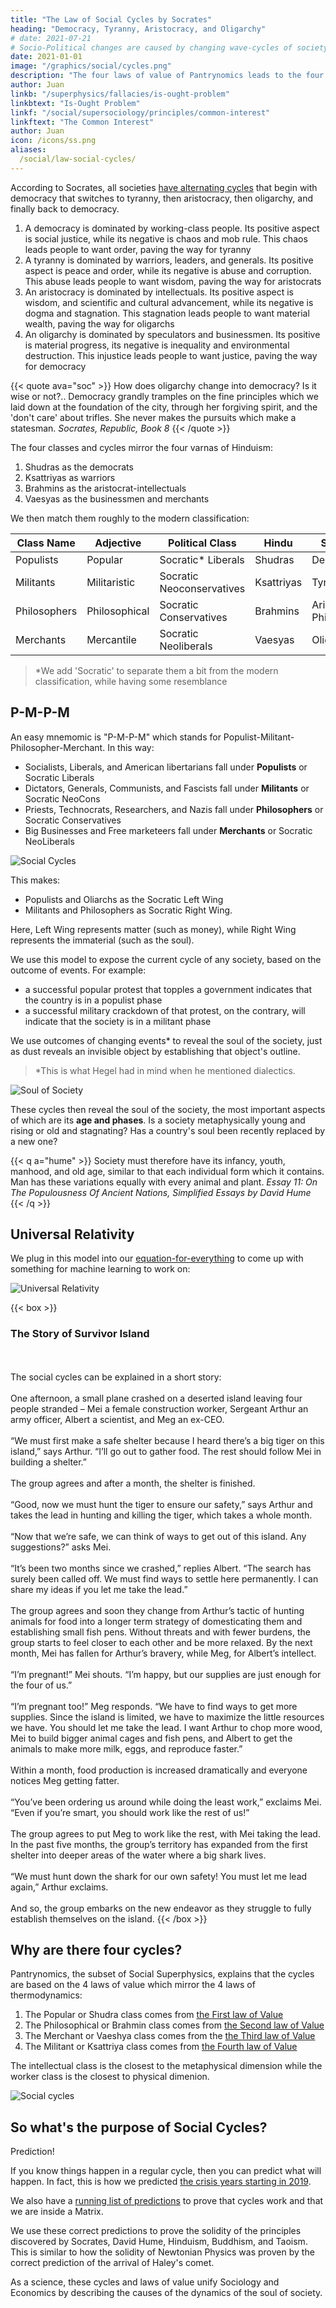 ```yaml
---
title: "The Law of Social Cycles by Socrates"
heading: "Democracy, Tyranny, Aristocracy, and Oligarchy"
# date: 2021-07-21
# Socio-Political changes are caused by changing wave-cycles of society
date: 2021-01-01
image: "/graphics/social/cycles.png"
description: "The four laws of value of Pantrynomics leads to the four classes of Workers, Warriors, Intellectuals, and Merchants"
author: Juan
linkb: "/superphysics/fallacies/is-ought-problem"
linkbtext: "Is-Ought Problem"
linkf: "/social/supersociology/principles/common-interest"
linkftext: "The Common Interest"
author: Juan
icon: /icons/ss.png
aliases:
  /social/law-social-cycles/
---
```



According to Socrates, all societies [have alternating cycles](/research/socrates/simple-republic/book-8/chapter-1) that begin with democracy that switches to tyranny, then aristocracy, then oligarchy, and finally back to democracy.

1. A democracy is dominated by working-class people. Its positive aspect is social justice, while its negative is chaos and mob rule. This chaos leads people to want order, paving the way for tyranny
2. A tyranny is dominated by warriors, leaders, and generals. Its positive aspect is peace and order, while its negative is abuse and corruption. This abuse leads people to want wisdom, paving the way for aristocrats
3. An aristocracy is dominated by intellectuals. Its positive aspect is wisdom, and scientific and cultural advancement, while its negative is dogma and stagnation. This stagnation leads people to want material wealth, paving the way for oligarchs
4. An oligarchy is dominated by speculators and businessmen. Its positive is material progress, its negative is inequality and environmental destruction. This injustice leads people to want justice, paving the way for democracy


{{< quote ava="soc" >}}
How does oligarchy change into democracy? Is it wise or not?.. Democracy grandly tramples on the fine principles which we laid down at the foundation of the city, through her forgiving spirit, and the 'don't care' about trifles. She never makes the pursuits which make a statesman.
<cite>Socrates, Republic, Book 8</cite>
{{< /quote >}}


The four classes and cycles mirror the four varnas of Hinduism:

1. Shudras as the democrats
2. Ksattriyas as warriors
3. Brahmins as the aristocrat-intellectuals
4. Vaesyas as the businessmen and merchants

We then match them roughly to the modern classification:

Class Name | Adjective | Political Class | Hindu | Socrates
--- | --- | --- | --- | ---
Populists | Popular | Socratic* Liberals | Shudras | Democrats
Militants | Militaristic | Socratic Neoconservatives | Ksattriyas | Tyrants
Philosophers | Philosophical | Socratic Conservatives | Brahmins | Aristocrat-Philosophers
Merchants | Mercantile | Socratic Neoliberals | Vaesyas | Oligarchs


> *We add 'Socratic' to separate them a bit from the modern classification, while having some resemblance 



## P-M-P-M

An easy mnemomic is "P-M-P-M" which stands for Populist-Militant-Philosopher-Merchant. In this way:

- Socialists, Liberals, and American libertarians fall under **Populists** or Socratic Liberals
- Dictators, Generals, Communists, and Fascists fall under **Militants** or Socratic NeoCons
- Priests, Technocrats, Researchers, and Nazis fall under **Philosophers** or Socratic Conservatives
- Big Businesses and Free marketeers fall under **Merchants** or Socratic NeoLiberals

![Social Cycles](/graphics/social/cycles.png)


This makes:
- Populists and Oliarchs <!-- Socratic Liberals and Neoliberals --> as the Socratic Left Wing
- Militants and Philosophers <!-- Socratic Conservatives and NeoConservatives --> as Socratic Right Wing. 

Here, Left Wing represents matter (such as money), while Right Wing represents the immaterial (such as the soul).

We use this model to expose the current cycle of any society, based on the outcome of events. For example:
- a successful popular protest that topples a government indicates that the country is in a <!-- democractic --> populist phase
- a successful military crackdown of that protest, on the contrary, will indicate that the society is in a militant phase

We use outcomes of changing events* to reveal the soul of the society, just as dust reveals an invisible object by establishing that object's outline.

> *This is what Hegel had in mind when he mentioned dialectics. 


![Soul of Society](https://sorasystem.sirv.com/graphics/soulsociety.png)


These cycles then reveal the soul of the society, the most important aspects of which are its **age and phases**. Is a society metaphysically young and rising or old and stagnating? Has a country's soul been recently replaced by a new one? 

{{< q a="hume" >}}
Society must therefore have its infancy, youth, manhood, and old age, similar to that each individual form which it contains. Man has these variations equally with every animal and plant.
<cite>Essay 11: On The Populousness Of Ancient Nations, Simplified Essays by David Hume</cite>
{{< /q >}}


## Universal Relativity 

We plug in this model into our [equation-for-everything](/social/economics/principles/eagle) to come up with something for machine learning to work on:

![Universal Relativity](/graphics/social/cycle.png)


<!-- 
In The Republic, Socrates describes the four cycles of society  


Political changes, from conservative & authoritarian, to liberal & democratic, and vice-versa, are manifestations of the changing stages in the lifespan of a society-organism, which itself is a metaphysical wave, just a soul is a wave manifesting physically as a 'lifetime' of a human, plant, or animal -- all made up of particles.  The predictions on social changes falls under our proposed field of Supersociology which finds the patterns of these waves, in the same way that prophets and oracles have done, but using data science instead of intuition. This is what ISAIAH will do. 
 -->


{{< box >}}
<h3>The Story of Survivor Island</h3><br><br>
The social cycles can be explained in a short story:<br><br>One afternoon, a small plane crashed on a deserted island leaving four people stranded – Mei a female construction worker, Sergeant Arthur an army officer, Albert a scientist, and Meg an ex-CEO.<br><br>“We must first make a safe shelter because I heard there’s a big tiger on this island,” says Arthur. “I’ll go out to gather food. The rest should follow Mei in building a shelter.”<br><br>The group agrees and after a month, the shelter is finished.<br><br>“Good, now we must hunt the tiger to ensure our safety,” says Arthur and takes the lead in hunting and killing the tiger, which takes a whole month.<br><br>“Now that we’re safe, we can think of ways to get out of this island. Any suggestions?” asks Mei.<br><br>“It’s been two months since we crashed,” replies Albert. “The search has surely been called off. We must find ways to settle here permanently. I can share my ideas if you let me take the lead.”<br><br>The group agrees and soon they change from Arthur’s tactic of hunting animals for food into a longer term strategy of domesticating them and establishing small fish pens. Without threats and with fewer burdens, the group starts to feel closer to each other and be more relaxed. By the next month, Mei has fallen for Arthur’s bravery, while Meg, for Albert’s intellect.<br><br>“I’m pregnant!” Mei shouts. “I’m happy, but our supplies are just enough for the four of us.”<br><br>“I’m pregnant too!” Meg responds. “We have to find ways to get more supplies. Since the island is limited, we have to maximize the little resources we have. You should let me take the lead. I want Arthur to chop more wood, Mei to build bigger animal cages and fish pens, and Albert to get the animals to make more milk, eggs, and reproduce faster.”<br><br>Within a month, food production is increased dramatically and everyone notices Meg getting fatter.<br><br>“You’ve been ordering us around while doing the least work,” exclaims Mei. “Even if you’re smart, you should work like the rest of us!”<br><br>The group agrees to put Meg to work like the rest, with Mei taking the lead. In the past five months, the group’s territory has expanded from the first shelter into deeper areas of the water where a big shark lives.<br><br>“We must hunt down the shark for our own safety! You must let me lead again,” Arthur exclaims.<br><br>And so, the group embarks on the new endeavor as they struggle to fully establish themselves on the island.
{{< /box >}}


## Why are there four cycles?

Pantrynomics, the subset of Social Superphysics, explains that the cycles are based on the 4 laws of value which mirror the 4 laws of thermodynamics:

1. The Popular or Shudra class comes from [the First law of Value](/social/economics/principles/first-law)
2. The Philosophical or Brahmin class comes from [the Second law of Value](/social/economics/principles/second-law)
3. The Merchant or Vaeshya class comes from the [the Third law of Value](/social/economics/principles/third-law)
4. The Militant or Ksattriya class comes from [the Fourth law of Value](/social/economics/principles/fourth-law)

The intellectual class is the closest to the metaphysical dimension while the worker class is the closest to physical dimenion. 

![Social cycles](/graphics/social/4.png)


## So what's the purpose of Social Cycles?

Prediction!

If you know things happen in a regular cycle, then you can predict what will happen. In fact, this is how we predicted [the crisis years starting in 2019](/social/precrisis-years).

We also have a [running list of predictions](/social/cycles/predictions/) to prove that cycles work and that we are inside a Matrix.

We use these correct predictions to prove the solidity of the principles discovered by Socrates, David Hume, Hinduism, Buddhism, and Taoism. This is similar to how the solidity of Newtonian Physics was proven by the correct prediction of the arrival of Haley's comet. 

As a science, these cycles and laws of value unify Sociology and Economics by describing the causes of the dynamics of the soul of society.
